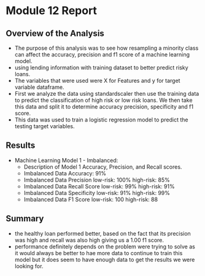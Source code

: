 # Module 12 Report 

## Overview of the Analysis


* The purpose of this analysis was to see how resampling a minority class can affect the accuracy, precision and f1 score of a machine learning model.
* using lending information with training dataset to better predict risky loans.
* The variables that were used were X for Features and y for target variable dataframe.
* First we analyze the data using standardscaler then use the training data to predict the classification of high risk or low risk loans. We then take this data and split it to determine accuracy precision, specificity and f1 score.
* This data was used to train a logistic regression model to predict the testing target variables.


## Results

* Machine Learning Model 1 - Imbalanced:
  * Description of Model 1 Accuracy, Precision, and Recall scores.
  * Imbalanced Data Accuracy: 91%
  * Imbalanced Data Precision low-risk: 100% high-risk: 85%
  * Imbalanced Data Recall Score low-risk: 99% high-risk: 91%
  * Imbalanced Data Specificity low-risk: 91% high-risk: 99%
  * Imbalanced Data F1 Score low-risk: 100 high-risk: 88






## Summary


* the healthy loan performed better, based on the fact that its precision was high and recall was also high giving us a 1.00 f1 score.
* performance definitely depends on the problem were trying to solve as it would always be better to hae more data to continue to train this model but it does seem to have enough data to get the results we were looking for.


